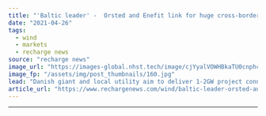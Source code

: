 ```yaml
---
title: "'Baltic leader' -  Orsted and Enefit link for huge cross-border offshore wind array"
date: "2021-04-26"
tags: 
  - wind
  - markets
  - recharge news
source: "recharge news"
image_url: "https://images-global.nhst.tech/image/cjYyalVOWHBkaTU0cnphcFR4K0tTWXoxbVVMZWx5NWxwUmYrOXoxSXRDZz0=/nhst/binary/4b872611e5a5a970259c7163b99269bc"
image_fp: "/assets/img/post_thumbnails/160.jpg"
lead: "Danish giant and local utility aim to deliver 1-2GW project connecting Estonia and Latvia"
article_url: "https://www.rechargenews.com/wind/baltic-leader-orsted-and-enefit-link-for-huge-cross-border-offshore-wind-array/2-1-1000929"
---
```


---

